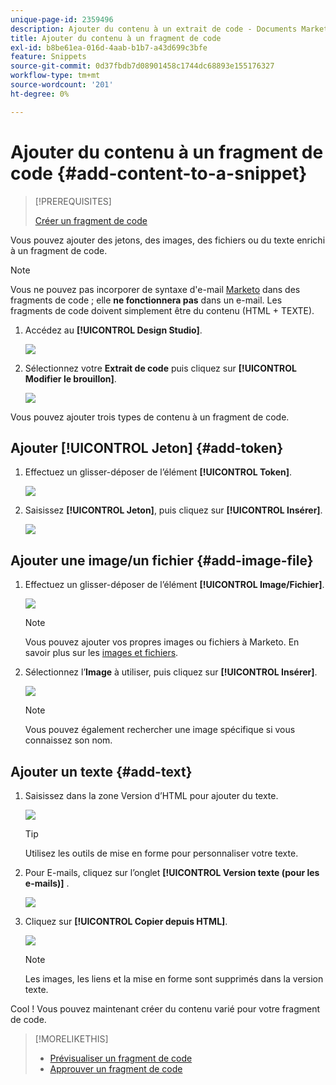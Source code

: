 ```yaml
---
unique-page-id: 2359496
description: Ajouter du contenu à un extrait de code - Documents Marketo - Documentation du produit
title: Ajouter du contenu à un fragment de code
exl-id: b8be61ea-016d-4aab-b1b7-a43d699c3bfe
feature: Snippets
source-git-commit: 0d37fbdb7d08901458c1744dc68893e155176327
workflow-type: tm+mt
source-wordcount: '201'
ht-degree: 0%

---
```


# Ajouter du contenu à un fragment de code {#add-content-to-a-snippet}

>[!PREREQUISITES]
>
>[Créer un fragment de code](/help/marketo/product-docs/personalization/segmentation-and-snippets/snippets/create-a-snippet.md)

Vous pouvez ajouter des jetons, des images, des fichiers ou du texte enrichi à un fragment de code.

>[!NOTE]
>
>Vous ne pouvez pas incorporer de syntaxe d&#39;e-mail [Marketo](/help/marketo/product-docs/email-marketing/general/email-editor-2/email-template-syntax.md) dans des fragments de code ; elle **ne fonctionnera pas** dans un e-mail. Les fragments de code doivent simplement être du contenu (HTML + TEXTE).

1. Accédez au **[!UICONTROL Design Studio]**.

   ![](assets/designstudio-2.png)

1. Sélectionnez votre **Extrait de code** puis cliquez sur **[!UICONTROL Modifier le brouillon]**.

   ![](assets/image2014-9-16-9-3a34-3a58.png)

Vous pouvez ajouter trois types de contenu à un fragment de code.

## Ajouter [!UICONTROL Jeton] {#add-token}

1. Effectuez un glisser-déposer de l’élément **[!UICONTROL Token]**.

   ![](assets/image2014-9-16-9-3a35-3a8.png)

1. Saisissez **[!UICONTROL Jeton]**, puis cliquez sur **[!UICONTROL Insérer]**.

   ![](assets/image2014-9-16-9-3a35-3a16.png)

## Ajouter une image/un fichier {#add-image-file}

1. Effectuez un glisser-déposer de l’élément **[!UICONTROL Image/Fichier]**.

   ![](assets/image2014-9-16-9-3a35-3a25.png)

   >[!NOTE]
   >
   >Vous pouvez ajouter vos propres images ou fichiers à Marketo. En savoir plus sur les [images et fichiers](/help/marketo/product-docs/demand-generation/images-and-files/add-images-and-files-to-marketo.md).

1. Sélectionnez l’**Image** à utiliser, puis cliquez sur **[!UICONTROL Insérer]**.

   ![](assets/image2014-9-16-9-3a35-3a33.png)

   >[!NOTE]
   >
   >Vous pouvez également rechercher une image spécifique si vous connaissez son nom.

## Ajouter un texte {#add-text}

1. Saisissez dans la zone Version d’HTML pour ajouter du texte.

   ![](assets/image2014-9-16-9-3a35-3a43.png)

   >[!TIP]
   >
   >Utilisez les outils de mise en forme pour personnaliser votre texte.

1. Pour E-mails, cliquez sur l’onglet **[!UICONTROL Version texte (pour les e-mails)]** .

   ![](assets/image2014-9-16-9-3a35-3a51.png)

1. Cliquez sur **[!UICONTROL Copier depuis HTML]**.

   ![](assets/image2014-9-16-9-3a35-3a59.png)

   >[!NOTE]
   >
   >Les images, les liens et la mise en forme sont supprimés dans la version texte.

Cool ! Vous pouvez maintenant créer du contenu varié pour votre fragment de code.

>[!MORELIKETHIS]
>
>* [Prévisualiser un fragment de code](/help/marketo/product-docs/personalization/segmentation-and-snippets/snippets/preview-a-snippet.md)
>* [Approuver un fragment de code](/help/marketo/product-docs/personalization/segmentation-and-snippets/snippets/approve-a-snippet.md)
